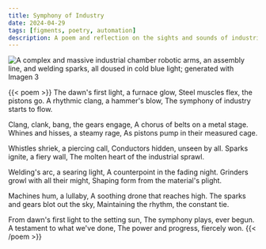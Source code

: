 ```yaml
---
title: Symphony of Industry
date: 2024-04-29
tags: [figments, poetry, automation]
description: A poem and reflection on the sights and sounds of industrial progress and machinery.
---
```


![A complex and massive industrial chamber robotic arms, an assembly line, and welding sparks, all doused in cold blue light; generated with Imagen 3](~/industry.webp)

{{< poem >}}
The dawn's first light, a furnace glow,
Steel muscles flex, the pistons go.
A rhythmic clang, a hammer's blow,
The symphony of industry starts to flow.

Clang, clank, bang, the gears engage,
A chorus of belts on a metal stage.
Whines and hisses, a steamy rage,
As pistons pump in their measured cage.

Whistles shriek, a piercing call,
Conductors hidden, unseen by all.
Sparks ignite, a fiery wall,
The molten heart of the industrial sprawl.

Welding's arc, a searing light,
A counterpoint in the fading night.
Grinders growl with all their might,
Shaping form from the material's plight.

Machines hum, a lullaby,
A soothing drone that reaches high.
The sparks and gears blot out the sky,
Maintaining the rhythm, the constant tie.

From dawn's first light to the setting sun,
The symphony plays, ever begun.
A testament to what we've done,
The power and progress, fiercely won.
{{< /poem >}}
